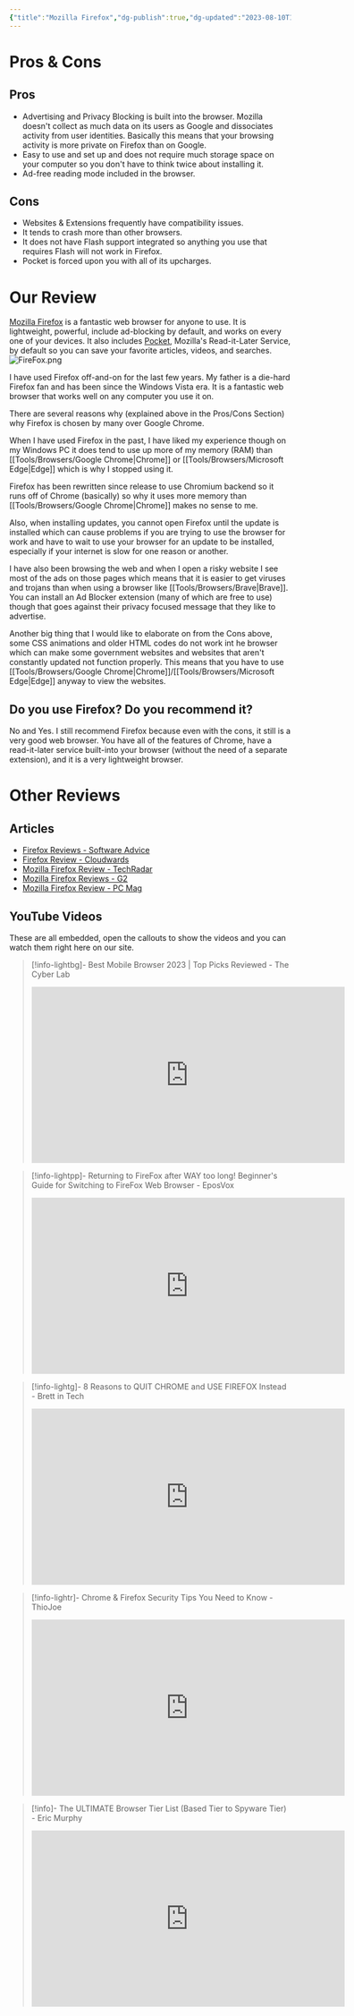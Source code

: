 ```yaml
---
{"title":"Mozilla Firefox","dg-publish":true,"dg-updated":"2023-08-10T10:06","dg-created":"2023-08-09T09:06","dg-path":"Browsers/Firefox.md","dg-permalink":"browsers/firefox","author":"Erin Skidds","authorURL":"https://github.com/DudeThatsErin","editor":null,"editorURL":null,"URL":"https://www.mozilla.org/en-US/firefox/new/","aliases":[],"tags":["browser","mozilla","nonprofit","firefox"],"apps":["android","iOS","linux","macOS","windows"],"openSource":null,"multiDeviceSync":true,"extSupport":true,"permalink":"/browsers/firefox/","dgPassFrontmatter":true,"created":"2023-08-09T09:06","updated":"2023-08-10T10:06"}
---
```


# Pros & Cons
## Pros
- Advertising and Privacy Blocking is built into the browser. Mozilla doesn't collect as much data on its users as Google and dissociates activity from user identities. Basically this means that your browsing activity is more private on Firefox than on Google.
- Easy to use and set up and does not require much storage space on your computer so you don't have to think twice about installing it.
- Ad-free reading mode included in the browser.
## Cons
- Websites & Extensions frequently have compatibility issues.
- It tends to crash more than other browsers.
- It does not have Flash support integrated so anything you use that requires Flash will not work in Firefox.
- Pocket is forced upon you with all of its upcharges.
# Our Review
[Mozilla Firefox](https://www.mozilla.org/en-US/firefox/new/) is a fantastic web browser for anyone to use. It is lightweight, powerful, include ad-blocking by default, and works on every one of your devices. It also includes [Pocket](https://getpocket.com), Mozilla's Read-it-Later Service, by default so you can save your favorite articles, videos, and searches.
![FireFox.png](/img/user/Tools/images/FireFox.png)

I have used Firefox off-and-on for the last few years. My father is a die-hard Firefox fan and has been since the Windows Vista era. It is a fantastic web browser that works well on any computer you use it on.

There are several reasons why (explained above in the Pros/Cons Section) why Firefox is chosen by many over Google Chrome.

When I have used Firefox in the past, I have liked my experience though on my Windows PC it does tend to use up more of my memory (RAM) than [[Tools/Browsers/Google Chrome\|Chrome]] or [[Tools/Browsers/Microsoft Edge\|Edge]] which is why I stopped using it.

Firefox has been rewritten since release to use Chromium backend so it runs off of Chrome (basically) so why it uses more memory than [[Tools/Browsers/Google Chrome\|Chrome]] makes no sense to me.

Also, when installing updates, you cannot open Firefox until the update is installed which can cause problems if you are trying to use the browser for work and have to wait to use your browser for an update to be installed, especially if your internet is slow for one reason or another.

I have also been browsing the web and when I open a risky website I see most of the ads on those pages which means that it is easier to get viruses and trojans than when using a browser like [[Tools/Browsers/Brave\|Brave]]. You can install an Ad Blocker extension (many of which are free to use) though that goes against their privacy focused message that they like to advertise.

Another big thing that I would like to elaborate on from the Cons above, some CSS animations and older HTML codes do not work int he browser which can make some government websites and websites that aren't constantly updated not function properly. This means that you have to use [[Tools/Browsers/Google Chrome\|Chrome]]/[[Tools/Browsers/Microsoft Edge\|Edge]] anyway to view the websites.

## Do you use Firefox? Do you recommend it?
No and Yes. I still recommend Firefox because even with the cons, it still is a very good web browser. You have all of the features of Chrome, have a read-it-later service built-into your browser (without the need of a separate extension), and it is a very lightweight browser.
# Other Reviews
## Articles
- [Firefox Reviews - Software Advice](https://www.softwareadvice.com/browser/firefox-profile/reviews/)
- [Firefox Review - Cloudwards](https://www.cloudwards.net/firefox-review/)
- [Mozilla Firefox Review - TechRadar](https://www.techradar.com/reviews/mozilla-firefox)
- [Mozilla Firefox Reviews - G2](https://www.g2.com/products/mozilla-firefox/reviews)
- [Mozilla Firefox Review - PC Mag](https://www.pcmag.com/reviews/mozilla-firefox)
## YouTube Videos
These are all embedded, open the callouts to show the videos and you can watch them right here on our site.

> [!info-lightbg]- Best Mobile Browser 2023 | Top Picks Reviewed - The Cyber Lab
> <iframe width="560" height="315" src="https://www.youtube.com/embed/xHNEgDdrTI8" title="YouTube video player" frameborder="0" allow="accelerometer; autoplay; clipboard-write; encrypted-media; gyroscope; picture-in-picture; web-share" allowfullscreen></iframe>

> [!info-lightpp]- Returning to FireFox after WAY too long! Beginner's Guide for Switching to FireFox Web Browser - EposVox
> <iframe width="560" height="315" src="https://www.youtube.com/embed/ygdAxmWEmhU" title="YouTube video player" frameborder="0" allow="accelerometer; autoplay; clipboard-write; encrypted-media; gyroscope; picture-in-picture; web-share" allowfullscreen></iframe>

> [!info-lightg]- 8 Reasons to QUIT CHROME and USE FIREFOX Instead - Brett in Tech
> <iframe width="560" height="315" src="https://www.youtube.com/embed/9aPE4ZPI62I" title="YouTube video player" frameborder="0" allow="accelerometer; autoplay; clipboard-write; encrypted-media; gyroscope; picture-in-picture; web-share" allowfullscreen></iframe>

> [!info-lightr]- Chrome & Firefox Security Tips You Need to Know - ThioJoe
> <iframe width="560" height="315" src="https://www.youtube.com/embed/9SraN9V23WA" title="YouTube video player" frameborder="0" allow="accelerometer; autoplay; clipboard-write; encrypted-media; gyroscope; picture-in-picture; web-share" allowfullscreen></iframe>

>[!info]- The ULTIMATE Browser Tier List (Based Tier to Spyware Tier) - Eric Murphy
><iframe width="560" height="315" src="https://www.youtube.com/embed/j5r6jFE8gic" title="YouTube video player" frameborder="0" allow="accelerometer; autoplay; clipboard-write; encrypted-media; gyroscope; picture-in-picture; web-share" allowfullscreen></iframe>


